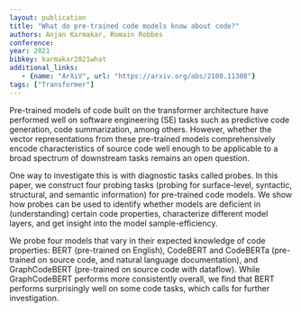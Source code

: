 ```yaml
---
layout: publication
title: "What do pre-trained code models know about code?"
authors: Anjan Karmakar, Romain Robbes
conference: 
year: 2021
bibkey: karmakar2021what
additional_links:
   - {name: "ArXiV", url: "https://arxiv.org/abs/2108.11308"}
tags: ["Transformer"]
---
```

Pre-trained models of code built on the transformer architecture have performed well on software engineering (SE) tasks such as predictive code generation, code summarization, among others. However, whether the vector representations from these pre-trained models comprehensively encode characteristics of source code well enough to be applicable to a broad spectrum of downstream tasks remains an open question.

One way to investigate this is with diagnostic tasks called probes. In this paper, we construct four probing tasks (probing for surface-level, syntactic, structural, and semantic information) for pre-trained code models. We show how probes can be used to identify whether models are deficient in (understanding) certain code properties, characterize different model layers, and get insight into the model sample-efficiency.

We probe four models that vary in their expected knowledge of code properties: BERT (pre-trained on English), CodeBERT and CodeBERTa (pre-trained on source code, and natural language documentation), and GraphCodeBERT (pre-trained on source code with dataflow). While GraphCodeBERT performs more consistently overall, we find that BERT performs surprisingly well on some code tasks, which calls for further investigation. 
